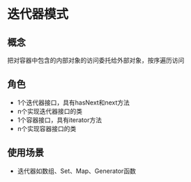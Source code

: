 # 迭代器模式
## 概念
把对容器中包含的内部对象的访问委托给外部对象，按序遍历访问

## 角色
- 1个迭代器接口，具有hasNext和next方法
- n个实现迭代器接口的类
- 1个容器接口，具有iterator方法
- n个实现容器接口的类

## 使用场景
- 迭代器如数组、Set、Map、Generator函数
